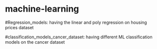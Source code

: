 # machine-learning


#Regression_models:
having the linear and poly regression on housing prices dataset

#classification_models_cancer_dataset:
having different ML classification models on the cancer dataset
